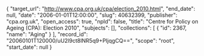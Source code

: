 {
  "target_url": "http://www.cpa.org.uk/cpa/election_2010.html", 
  "end_date": null, 
  "date": "2006-01-01T12:00:00", 
  "slug": 40632399, 
  "publisher": "cpa.org.uk", 
  "open_access": true, 
  "npld": false, 
  "title": "Centre for Policy on Ageing (CPA): Election 2010", 
  "subjects": [], 
  "collections": [
    {
      "id": 2367, 
      "name": "Aging"
    }
  ], 
  "record_id": "20060101T120000/uU2l9ct8lNR5q9+PIjqgCQ==", 
  "scope": "root", 
  "start_date": null
}

